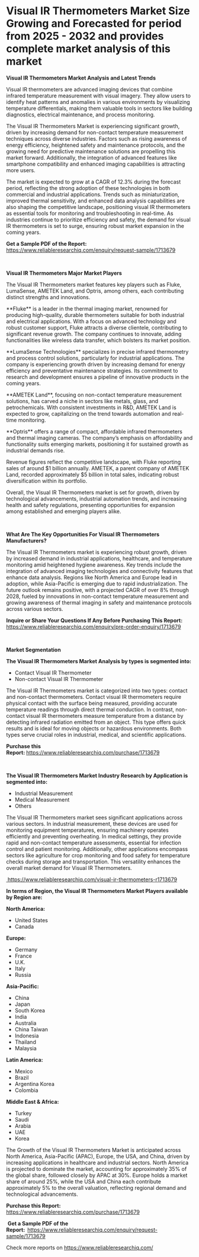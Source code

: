 <p><h1>Visual IR Thermometers Market Size Growing and Forecasted for period from 2025 - 2032 and provides complete market analysis of this market</h1></p><p><strong>Visual IR Thermometers Market Analysis and Latest Trends</strong></p>
<p><p>Visual IR thermometers are advanced imaging devices that combine infrared temperature measurement with visual imagery. They allow users to identify heat patterns and anomalies in various environments by visualizing temperature differentials, making them valuable tools in sectors like building diagnostics, electrical maintenance, and process monitoring.</p><p>The Visual IR Thermometers Market is experiencing significant growth, driven by increasing demand for non-contact temperature measurement techniques across diverse industries. Factors such as rising awareness of energy efficiency, heightened safety and maintenance protocols, and the growing need for predictive maintenance solutions are propelling this market forward. Additionally, the integration of advanced features like smartphone compatibility and enhanced imaging capabilities is attracting more users.</p><p>The market is expected to grow at a CAGR of 12.3% during the forecast period, reflecting the strong adoption of these technologies in both commercial and industrial applications. Trends such as miniaturization, improved thermal sensitivity, and enhanced data analysis capabilities are also shaping the competitive landscape, positioning visual IR thermometers as essential tools for monitoring and troubleshooting in real-time. As industries continue to prioritize efficiency and safety, the demand for visual IR thermometers is set to surge, ensuring robust market expansion in the coming years.</p></p>
<p><strong>Get a Sample PDF of the Report:&nbsp;</strong> <a href="https://www.reliableresearchiq.com/enquiry/request-sample/1713679?utm_campaign=3073&utm_medium=2&utm_source=Github&utm_content=ia&utm_term=10042025&utm_id=visual-ir-thermometers">https://www.reliableresearchiq.com/enquiry/request-sample/1713679</a></p>
<p>&nbsp;</p>
<p><strong>Visual IR Thermometers Major Market Players</strong></p>
<p><p>The Visual IR Thermometers market features key players such as Fluke, LumaSense, AMETEK Land, and Optris, among others, each contributing distinct strengths and innovations.</p><p>**Fluke** is a leader in the thermal imaging market, renowned for producing high-quality, durable thermometers suitable for both industrial and electrical applications. With a focus on advanced technology and robust customer support, Fluke attracts a diverse clientele, contributing to significant revenue growth. The company continues to innovate, adding functionalities like wireless data transfer, which bolsters its market position.</p><p>**LumaSense Technologies** specializes in precise infrared thermometry and process control solutions, particularly for industrial applications. The company is experiencing growth driven by increasing demand for energy efficiency and preventative maintenance strategies. Its commitment to research and development ensures a pipeline of innovative products in the coming years.</p><p>**AMETEK Land**, focusing on non-contact temperature measurement solutions, has carved a niche in sectors like metals, glass, and petrochemicals. With consistent investments in R&D, AMETEK Land is expected to grow, capitalizing on the trend towards automation and real-time monitoring.</p><p>**Optris** offers a range of compact, affordable infrared thermometers and thermal imaging cameras. The company’s emphasis on affordability and functionality suits emerging markets, positioning it for sustained growth as industrial demands rise.</p><p>Revenue figures reflect the competitive landscape, with Fluke reporting sales of around $1 billion annually. AMETEK, a parent company of AMETEK Land, recorded approximately $5 billion in total sales, indicating robust diversification within its portfolio. </p><p>Overall, the Visual IR Thermometers market is set for growth, driven by technological advancements, industrial automation trends, and increasing health and safety regulations, presenting opportunities for expansion among established and emerging players alike.</p></p>
<p>&nbsp;</p>
<p><strong>What Are The Key Opportunities For Visual IR Thermometers Manufacturers?</strong></p>
<p><p>The Visual IR Thermometers market is experiencing robust growth, driven by increased demand in industrial applications, healthcare, and temperature monitoring amid heightened hygiene awareness. Key trends include the integration of advanced imaging technologies and connectivity features that enhance data analysis. Regions like North America and Europe lead in adoption, while Asia-Pacific is emerging due to rapid industrialization. The future outlook remains positive, with a projected CAGR of over 8% through 2028, fueled by innovations in non-contact temperature measurement and growing awareness of thermal imaging in safety and maintenance protocols across various sectors.</p></p>
<p><strong>Inquire or Share Your Questions If Any Before Purchasing This Report:</strong> <a href="https://www.reliableresearchiq.com/enquiry/pre-order-enquiry/1713679?utm_campaign=3073&utm_medium=2&utm_source=Github&utm_content=ia&utm_term=10042025&utm_id=visual-ir-thermometers">https://www.reliableresearchiq.com/enquiry/pre-order-enquiry/1713679</a></p>
<p>&nbsp;</p>
<p><strong>Market Segmentation</strong></p>
<p><strong>The Visual IR Thermometers Market Analysis by types is segmented into:</strong></p>
<p><ul><li>Contact Visual IR Thermometer</li><li>Non-contact Visual IR Thermometer</li></ul></p>
<p><p>The Visual IR Thermometers market is categorized into two types: contact and non-contact thermometers. Contact visual IR thermometers require physical contact with the surface being measured, providing accurate temperature readings through direct thermal conduction. In contrast, non-contact visual IR thermometers measure temperature from a distance by detecting infrared radiation emitted from an object. This type offers quick results and is ideal for moving objects or hazardous environments. Both types serve crucial roles in industrial, medical, and scientific applications.</p></p>
<p><strong>Purchase this Report:&nbsp;</strong><a href="https://www.reliableresearchiq.com/purchase/1713679?utm_campaign=3073&utm_medium=2&utm_source=Github&utm_content=ia&utm_term=10042025&utm_id=visual-ir-thermometers">https://www.reliableresearchiq.com/purchase/1713679</a></p>
<p>&nbsp;</p>
<p><strong>The Visual IR Thermometers Market Industry Research by Application is segmented into:</strong></p>
<p><ul><li>Industrial Measurement</li><li>Medical Measurement</li><li>Others</li></ul></p>
<p><p>The Visual IR Thermometers market sees significant applications across various sectors. In industrial measurement, these devices are used for monitoring equipment temperatures, ensuring machinery operates efficiently and preventing overheating. In medical settings, they provide rapid and non-contact temperature assessments, essential for infection control and patient monitoring. Additionally, other applications encompass sectors like agriculture for crop monitoring and food safety for temperature checks during storage and transportation. This versatility enhances the overall market demand for Visual IR Thermometers.</p></p>
<p><a href="https://www.reliableresearchiq.com/visual-ir-thermometers-r1713679?utm_campaign=3073&utm_medium=2&utm_source=Github&utm_content=ia&utm_term=10042025&utm_id=visual-ir-thermometers">&nbsp;https://www.reliableresearchiq.com/visual-ir-thermometers-r1713679</a></p>
<p><strong>In terms of Region, the Visual IR Thermometers Market Players available by Region are:</strong></p>
<p>
    <p> <strong> North America: </strong>
        <ul>
            <li>United States</li>
            <li>Canada</li>
        </ul>
        </p> 
    <p> <strong> Europe: </strong>
        <ul>
            <li>Germany</li>
            <li>France</li>
            <li>U.K.</li>
            <li>Italy</li>
            <li>Russia</li>
        </ul>
        </p> 
    <p> <strong> Asia-Pacific: </strong>
        <ul>
            <li>China</li>
            <li>Japan</li>
            <li>South Korea</li>
            <li>India</li>
            <li>Australia</li>
            <li>China Taiwan</li>
            <li>Indonesia</li>
            <li>Thailand</li>
            <li>Malaysia</li>
        </ul>
        </p> 
    <p> <strong> Latin America: </strong>
        <ul>
            <li>Mexico</li>
            <li>Brazil</li>
            <li>Argentina Korea</li>
            <li>Colombia</li>
        </ul>
        </p> 
    <p> <strong> Middle East & Africa: </strong>
        <ul>
            <li>Turkey</li>
            <li>Saudi</li>
            <li>Arabia</li>
            <li>UAE</li>
            <li>Korea</li>
        </ul>
    </p>
    </p>
<p><p>The Growth of the Visual IR Thermometers Market is anticipated across North America, Asia-Pacific (APAC), Europe, the USA, and China, driven by increasing applications in healthcare and industrial sectors. North America is projected to dominate the market, accounting for approximately 35% of the global share, followed closely by APAC at 30%. Europe holds a market share of around 25%, while the USA and China each contribute approximately 5% to the overall valuation, reflecting regional demand and technological advancements.</p></p>
<p><strong>Purchase this Report: </strong><a href="https://www.reliableresearchiq.com/purchase/1713679?utm_campaign=3073&utm_medium=2&utm_source=Github&utm_content=ia&utm_term=10042025&utm_id=visual-ir-thermometers">https://www.reliableresearchiq.com/purchase/1713679</a></p>
<p>&nbsp;<strong>Get a Sample PDF of the Report:&nbsp;&nbsp;</strong><a href="https://www.reliableresearchiq.com/enquiry/request-sample/1713679?utm_campaign=3073&utm_medium=2&utm_source=Github&utm_content=ia&utm_term=10042025&utm_id=visual-ir-thermometers">https://www.reliableresearchiq.com/enquiry/request-sample/1713679</a></p>
<p><strong></strong></p>
<p>Check more reports on <a href="https://www.reliableresearchiq.com/?utm_campaign=3073&utm_medium=2&utm_source=Github&utm_content=ia&utm_term=10042025&utm_id=visual-ir-thermometers">https://www.reliableresearchiq.com/</a></p>
